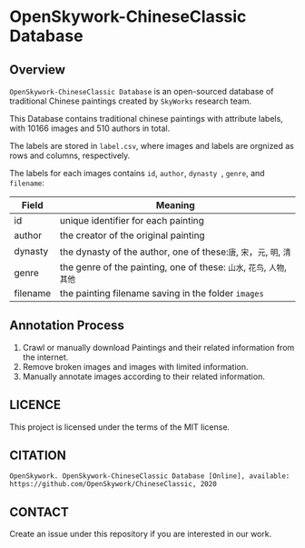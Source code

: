 # OpenSkywork-ChineseClassic Database

## Overview

`OpenSkywork-ChineseClassic Database` is an open-sourced database of traditional Chinese paintings created by `SkyWorks` research team.

This Database contains traditional chinese paintings with attribute labels, with 10166 images and 510 authors in total.

The labels are stored in `label.csv`, where images and labels are orgnized as rows and columns, respectively.

The labels for each images contains `id`, `author`, `dynasty `, `genre`, and `filename`:

| Field    | Meaning                                                      |
| -------- | ------------------------------------------------------------ |
| id       | unique identifier for each painting                          |
| author   | the creator of the original painting                         |
| dynasty  | the dynasty of the author, one of these:`唐`, `宋`，`元`, `明`, `清` |
| genre    | the genre of the painting, one of these: `山水`, `花鸟`, `人物`, `其他` |
| filename | the painting filename saving in the folder `images`          |

## Annotation Process

1. Crawl or manually download Paintings and their related information from the internet.
2. Remove broken images and images with limited information.
3. Manually annotate images according to their related information.

## LICENCE

This project is licensed under the terms of the MIT license.

## CITATION

`
OpenSkywork. OpenSkywork-ChineseClassic Database [Online], available: https://github.com/OpenSkywork/ChineseClassic, 2020
`

## CONTACT

Create an issue under this repository if you are interested in our work.